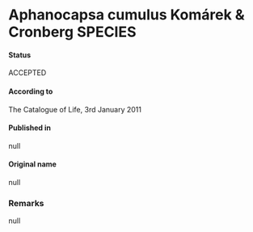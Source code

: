 Aphanocapsa cumulus Komárek & Cronberg SPECIES
=======

#### Status
ACCEPTED

#### According to
The Catalogue of Life, 3rd January 2011

#### Published in
null

#### Original name
null

### Remarks
null